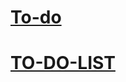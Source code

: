 <h1><a href="https://todo-app106.netlify.app">To-do</a></h1>
<h1><a href="https://to-do-list-106.netlify.app">TO-DO-LIST</a></h1>

